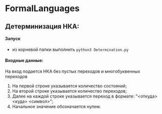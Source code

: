 # FormalLanguages

## Детерминизация НКА:

#### Запуск

- из корневой папки выполнить `python3 Determination.py`

#### Входные данные:

На вход подается НКА без пустых переходов и многобуквенных переходов

  1. На первой строке указывается количество состояний;
  1. На второй строке указывается количество переходов;
  1. Далее на каждой строке указывается переход в формате: "<откуда> <куда> <символ>";
  1. Начальное значение обозначается нулем. 
